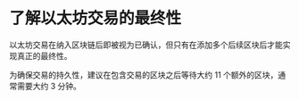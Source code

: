 # 了解以太坊交易的最终性

以太坊交易在纳入区块链后即被视为已确认，但只有在添加多个后续区块后才能实现真正的最终性。

为确保交易的持久性，建议在包含交易的区块之后等待大约 11 个额外的区块，通常需要大约 3 分钟。